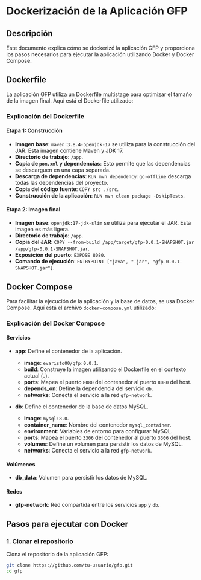 # Dockerización de la Aplicación GFP

## Descripción

Este documento explica cómo se dockerizó la aplicación GFP y proporciona los pasos necesarios para ejecutar la aplicación utilizando Docker y Docker Compose.

## Dockerfile

La aplicación GFP utiliza un Dockerfile multistage para optimizar el tamaño de la imagen final. Aquí está el Dockerfile utilizado:

### Explicación del Dockerfile

#### Etapa 1: Construcción

- **Imagen base**: `maven:3.8.4-openjdk-17` se utiliza para la construcción del JAR. Esta imagen contiene Maven y JDK 17.
- **Directorio de trabajo**: `/app`.
- **Copia de `pom.xml` y dependencias**: Esto permite que las dependencias se descarguen en una capa separada.
- **Descarga de dependencias**: `RUN mvn dependency:go-offline` descarga todas las dependencias del proyecto.
- **Copia del código fuente**: `COPY src ./src`.
- **Construcción de la aplicación**: `RUN mvn clean package -DskipTests`.

#### Etapa 2: Imagen final

- **Imagen base**: `openjdk:17-jdk-slim` se utiliza para ejecutar el JAR. Esta imagen es más ligera.
- **Directorio de trabajo**: `/app`.
- **Copia del JAR**: `COPY --from=build /app/target/gfp-0.0.1-SNAPSHOT.jar /app/gfp-0.0.1-SNAPSHOT.jar`.
- **Exposición del puerto**: `EXPOSE 8080`.
- **Comando de ejecución**: `ENTRYPOINT ["java", "-jar", "gfp-0.0.1-SNAPSHOT.jar"]`.

## Docker Compose

Para facilitar la ejecución de la aplicación y la base de datos, se usa Docker Compose. Aquí está el archivo `docker-compose.yml` utilizado:

### Explicación del Docker Compose

#### Servicios

- **app**: Define el contenedor de la aplicación.
  - **image**: `evaristo00/gfp:0.0.1`.
  - **build**: Construye la imagen utilizando el Dockerfile en el contexto actual (`.`).
  - **ports**: Mapea el puerto `8080` del contenedor al puerto `8080` del host.
  - **depends_on**: Define la dependencia del servicio `db`.
  - **networks**: Conecta el servicio a la red `gfp-network`.

- **db**: Define el contenedor de la base de datos MySQL.
  - **image**: `mysql:8.0`.
  - **container_name**: Nombre del contenedor `mysql_container`.
  - **environment**: Variables de entorno para configurar MySQL.
  - **ports**: Mapea el puerto `3306` del contenedor al puerto `3306` del host.
  - **volumes**: Define un volumen para persistir los datos de MySQL.
  - **networks**: Conecta el servicio a la red `gfp-network`.

#### Volúmenes

- **db_data**: Volumen para persistir los datos de MySQL.

#### Redes

- **gfp-network**: Red compartida entre los servicios `app` y `db`.

## Pasos para ejecutar con Docker

### 1. Clonar el repositorio

Clona el repositorio de la aplicación GFP:

```sh
git clone https://github.com/tu-usuario/gfp.git
cd gfp
